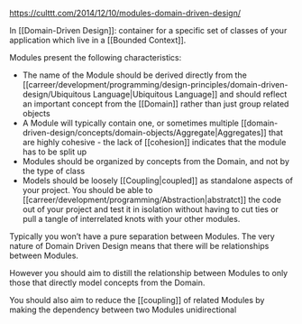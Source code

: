 https://culttt.com/2014/12/10/modules-domain-driven-design/

In [[Domain-Driven Design]]: container for a specific set of classes of your application which live in a [[Bounded Context]].

Modules present the following characteristics:

- The name of the Module should be derived directly from the [[carreer/development/programming/design-principles/domain-driven-design/Ubiquitous Language|Ubiquitous Language]] and should reflect an important concept from the [[Domain]] rather than just group related objects
- A Module will typically contain one, or sometimes multiple [[domain-driven-design/concepts/domain-objects/Aggregate|Aggregates]] that are highly cohesive - the lack of [[cohesion]] indicates that the module has to be split up
- Modules should be organized by concepts from the Domain, and not by the type of class
- Models should be loosely [[Coupling|coupled]] as standalone aspects of your project. You should be able to [[carreer/development/programming/Abstraction|abstratct]] the code out of your project and test it in isolation without having to cut ties or pull a tangle of interrelated knots with your other modules.

Typically you won’t have a pure separation between Modules. The very nature of Domain Driven Design means that there will be relationships between Modules.

However you should aim to distill the relationship between Modules to only those that directly model concepts from the Domain.

You should also aim to reduce the [[coupling]] of related Modules by making the dependency between two Modules unidirectional
